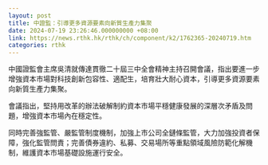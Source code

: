 ```yaml
---
layout: post
title: 中證監：引導更多資源要素向新質生產力集聚
date: 2024-07-19 23:26:46.000000000 +08:00
link: https://news.rthk.hk/rthk/ch/component/k2/1762365-20240719.htm
categories: rthk
---
```


中國證監會主席吳清就傳達貫徹二十屆三中全會精神主持召開會議，指出要進一步增強資本市場對科技創新包容性、適配生，培育壯大耐心資本，引導更多資源要素向新質生產力集聚。

會議指出，堅持用改革的辦法破解制約資本市場平穩健康發展的深層次矛盾及問題，增強資本市場內在穩定性。

同時完善強監管、嚴監管制度機制，加強上市公司全鏈條監管，大力加強投資者保障，強化監管問責；完善債券違約、私募、交易場所等重點領域風險防範化解機制，維護資本市場基礎設施運行安全。
